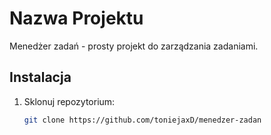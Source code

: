 # Nazwa Projektu

Menedżer zadań - prosty projekt do zarządzania zadaniami.

## Instalacja

1. Sklonuj repozytorium: 
   ```bash
   git clone https://github.com/toniejaxD/menedzer-zadan